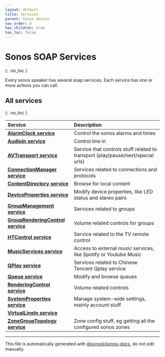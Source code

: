 ```yaml
---
layout: default
title: Services
parent: Sonos device
nav_order: 4
has_children: true
has_toc: false
---
```


# Sonos SOAP Services
{: .no_toc }

Every sonos speaker has several soap services. Each service has one or more actions you can call.

## All services
{: .no_toc }

| Service | Description |
|:--------|:------------|
| [**AlarmClock service**](alarm-clock-service.html) | Control the sonos alarms and times |
| [**AudioIn service**](audio-in-service.html) | Control line in |
| [**AVTransport service**](av-transport-service.html) | Service that controls stuff related to transport (play/pause/next/special urls) |
| [**ConnectionManager service**](connection-manager-service.html) | Services related to connections and protocols |
| [**ContentDirectory service**](content-directory-service.html) | Browse for local content |
| [**DeviceProperties service**](device-properties-service.html) | Modify device properties, like LED status and stereo pairs |
| [**GroupManagement service**](group-management-service.html) | Services related to groups |
| [**GroupRenderingControl service**](group-rendering-control-service.html) | Volume related controls for groups |
| [**HTControl service**](ht-control-service.html) | Service related to the TV remote control |
| [**MusicServices service**](music-services-service.html) | Access to external music services, like Spotify or Youtube Music |
| [**QPlay service**](q-play-service.html) | Services related to Chinese Tencent Qplay service |
| [**Queue service**](queue-service.html) | Modify and browse queues |
| [**RenderingControl service**](rendering-control-service.html) | Volume related controls |
| [**SystemProperties service**](system-properties-service.html) | Manage system-wide settings, mainly account stuff |
| [**VirtualLineIn service**](virtual-line-in-service.html) |  |
| [**ZoneGroupTopology service**](zone-group-topology-service.html) | Zone config stuff, eg getting all the configured sonos zones |

---

This file is automatically generated with [@svrooij/sonos-docs](https://github.com/svrooij/sonos-api-docs/tree/main/generator/sonos-docs), do not edit manually.
